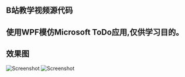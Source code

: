 ## B站教学视频源代码

## 使用WPF模仿Microsoft ToDo应用,仅供学习目的。

## 效果图
![Screenshot](https://github.com/HenJigg/MicrosoftToDo.WPFDemo/blob/master/img/MainPage.png)
![Screenshot](https://github.com/HenJigg/MicrosoftToDo.WPFDemo/blob/master/img/Part.png)
